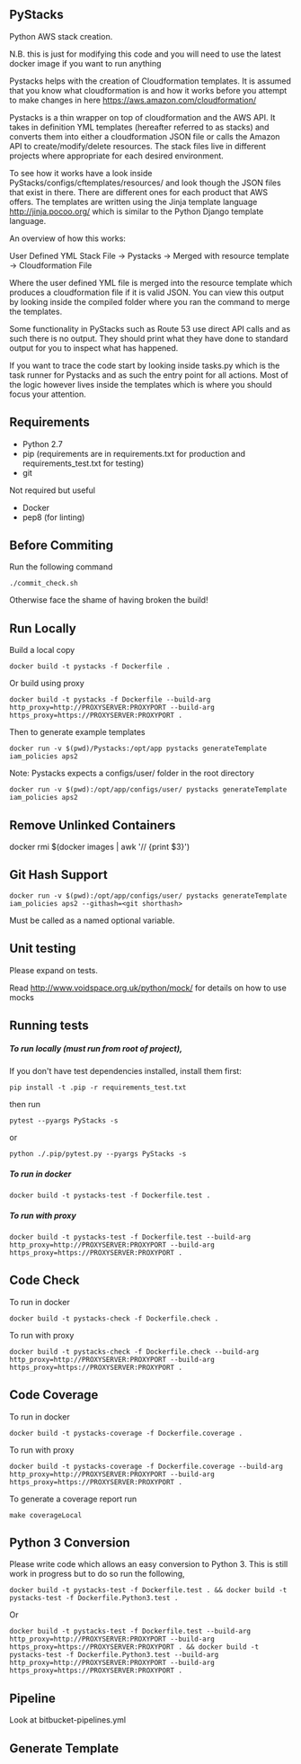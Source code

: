 PyStacks
--------

Python AWS stack creation.

N.B. this is just for modifying this code and you will need to use the latest docker image if you want to run anything

Pystacks helps with the creation of Cloudformation templates. It is assumed that you know what cloudformation is and how it works before you attempt to make changes in here https://aws.amazon.com/cloudformation/

Pystacks is a thin wrapper on top of cloudformation and the AWS API. It takes in definition YML templates (hereafter referred to as stacks) and converts them into either a cloudformation JSON file or calls the Amazon API to create/modify/delete resources. The stack files live in different projects where appropriate for each desired environment.

To see how it works have a look inside PyStacks/configs/cftemplates/resources/ and look though the JSON files that exist in there. There are different ones for each product that AWS offers. The templates are written using the Jinja template language http://jinja.pocoo.org/ which is similar to the Python Django template language.

An overview of how this works:

User Defined YML Stack File -> Pystacks -> Merged with resource template -> Cloudformation File

Where the user defined YML file is merged into the resource template which produces a cloudformation file if it is valid JSON. You can view this output by looking inside the compiled folder where you ran the command to merge the templates.

Some functionality in PyStacks such as Route 53 use direct API calls and as such there is no output. They should print what they have done to standard output for you to inspect what has happened.

If you want to trace the code start by looking inside tasks.py which is the task runner for Pystacks and as such the entry point for all actions. Most of the logic however lives inside the templates which is where you should focus your attention.



Requirements
------------
 - Python 2.7
 - pip (requirements are in requirements.txt for production and requirements_test.txt for testing)
 - git

Not required but useful

 - Docker
 - pep8 (for linting)

Before Commiting
----------------

Run the following command

	./commit_check.sh

Otherwise face the shame of having broken the build!

Run Locally
-----------

Build a local copy

	docker build -t pystacks -f Dockerfile .

Or build using proxy

	docker build -t pystacks -f Dockerfile --build-arg http_proxy=http://PROXYSERVER:PROXYPORT --build-arg https_proxy=https://PROXYSERVER:PROXYPORT .

Then to generate example templates

	docker run -v $(pwd)/Pystacks:/opt/app pystacks generateTemplate iam_policies aps2

Note: Pystacks expects a configs/user/ folder in the root directory

	docker run -v $(pwd):/opt/app/configs/user/ pystacks generateTemplate iam_policies aps2

Remove Unlinked Containers
------------

docker rmi $(docker images | awk '/<none>/ {print $3}')

Git Hash Support
------------

	docker run -v $(pwd):/opt/app/configs/user/ pystacks generateTemplate iam_policies aps2 --githash=<git shorthash>

Must be called as a named optional variable.


Unit testing
------------

Please expand on tests.

Read http://www.voidspace.org.uk/python/mock/ for details on how to use mocks

Running tests
-------------
##### To run locally (must run from root of project),

If you don't have test dependencies installed, install them first:

    pip install -t .pip -r requirements_test.txt

then run

    pytest --pyargs PyStacks -s

or

    python ./.pip/pytest.py --pyargs PyStacks -s

##### To run in docker

	docker build -t pystacks-test -f Dockerfile.test .

##### To run with proxy

	docker build -t pystacks-test -f Dockerfile.test --build-arg http_proxy=http://PROXYSERVER:PROXYPORT --build-arg https_proxy=https://PROXYSERVER:PROXYPORT .

Code Check
----------

To run in docker

	docker build -t pystacks-check -f Dockerfile.check .

To run with proxy

	docker build -t pystacks-check -f Dockerfile.check --build-arg http_proxy=http://PROXYSERVER:PROXYPORT --build-arg https_proxy=https://PROXYSERVER:PROXYPORT .


Code Coverage
-------------

To run in docker

	docker build -t pystacks-coverage -f Dockerfile.coverage .

To run with proxy

	docker build -t pystacks-coverage -f Dockerfile.coverage --build-arg http_proxy=http://PROXYSERVER:PROXYPORT --build-arg https_proxy=https://PROXYSERVER:PROXYPORT .

To generate a coverage report run

	make coverageLocal


Python 3 Conversion
-------------------

Please write code which allows an easy conversion to Python 3. This is still work in progress but to do so run the following,

	docker build -t pystacks-test -f Dockerfile.test . && docker build -t pystacks-test -f Dockerfile.Python3.test .

Or

	docker build -t pystacks-test -f Dockerfile.test --build-arg http_proxy=http://PROXYSERVER:PROXYPORT --build-arg https_proxy=https://PROXYSERVER:PROXYPORT . && docker build -t pystacks-test -f Dockerfile.Python3.test --build-arg http_proxy=http://PROXYSERVER:PROXYPORT --build-arg https_proxy=https://PROXYSERVER:PROXYPORT .


Pipeline
--------

Look at bitbucket-pipelines.yml

Generate Template
-----------------

